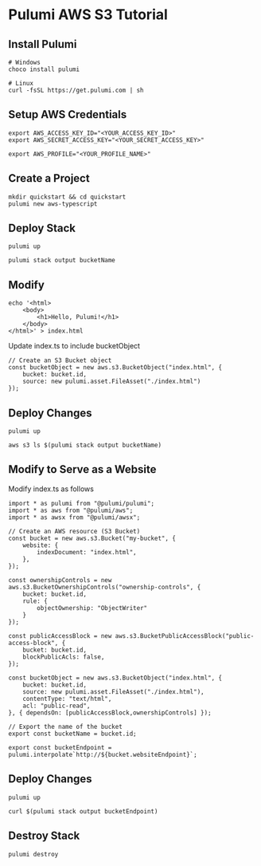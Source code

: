 # Pulumi AWS S3 Tutorial

## Install Pulumi
```
# Windows
choco install pulumi

# Linux
curl -fsSL https://get.pulumi.com | sh
```

## Setup AWS Credentials
```
export AWS_ACCESS_KEY_ID="<YOUR_ACCESS_KEY_ID>"
export AWS_SECRET_ACCESS_KEY="<YOUR_SECRET_ACCESS_KEY>"

export AWS_PROFILE="<YOUR_PROFILE_NAME>"
```

## Create a Project
```
mkdir quickstart && cd quickstart
pulumi new aws-typescript
```

## Deploy Stack
```
pulumi up

pulumi stack output bucketName
```

## Modify 
```
echo '<html>
    <body>
        <h1>Hello, Pulumi!</h1>
    </body>
</html>' > index.html
```

Update index.ts to include bucketObject
```
// Create an S3 Bucket object
const bucketObject = new aws.s3.BucketObject("index.html", {
    bucket: bucket.id,
    source: new pulumi.asset.FileAsset("./index.html")
});
```

## Deploy Changes
```
pulumi up

aws s3 ls $(pulumi stack output bucketName)
```

## Modify to Serve as a Website
Modify index.ts as follows
```
import * as pulumi from "@pulumi/pulumi";
import * as aws from "@pulumi/aws";
import * as awsx from "@pulumi/awsx";

// Create an AWS resource (S3 Bucket)
const bucket = new aws.s3.Bucket("my-bucket", {
    website: {
        indexDocument: "index.html",
    },
});

const ownershipControls = new aws.s3.BucketOwnershipControls("ownership-controls", {
    bucket: bucket.id,
    rule: {
        objectOwnership: "ObjectWriter"
    }
});

const publicAccessBlock = new aws.s3.BucketPublicAccessBlock("public-access-block", {
    bucket: bucket.id,
    blockPublicAcls: false,
});

const bucketObject = new aws.s3.BucketObject("index.html", {
    bucket: bucket.id,
    source: new pulumi.asset.FileAsset("./index.html"),
    contentType: "text/html",
    acl: "public-read",
}, { dependsOn: [publicAccessBlock,ownershipControls] });

// Export the name of the bucket
export const bucketName = bucket.id;

export const bucketEndpoint = pulumi.interpolate`http://${bucket.websiteEndpoint}`;

```

## Deploy Changes
```
pulumi up

curl $(pulumi stack output bucketEndpoint)
```

## Destroy Stack
```
pulumi destroy
```